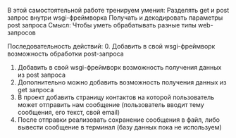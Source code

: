 В этой самостоятельной работе тренируем умения:
Разделять get и post запрос внутри wsgi-фреймворка
Получать и декодировать параметры post запроса
Смысл:
Чтобы уметь обрабатывать разные типы web-запросов

Последовательность действий:
0. Добавить в свой wsgi-фреймворк возможность обработки post-запроса
1. Добавить в свой wsgi-фреймворк возможность получения данных из post запроса
2. Дополнительно можно добавить возможность получения данных из get запроса
3. В проект добавить страницу контактов на которой пользователь может отправить нам сообщение (пользователь вводит тему сообщения, его текст, свой email)
4. После отправки реализовать сохранение сообщения в файл, либо вывести сообщение в терминал (базу данных пока не используем)